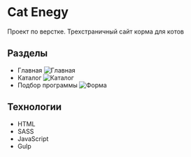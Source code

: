 # Cat Enegy
Проект по верстке. Трехстраничный сайт корма для котов

## Разделы
* Главная
![Главная](https://ru.paste.pics/41d64f02a51acd3384f3adfa73f5e1d4)
* Каталог
![Каталог](https://ru.paste.pics/5ad3e2fd8d623a1db57b9b12a1fb318b)
* Подбор программы
![Форма](https://ru.paste.pics/a58e1f2057bfff1ec0ee17926ee8337a)

## Технологии
* HTML
* SASS
* JavaScript
* Gulp

